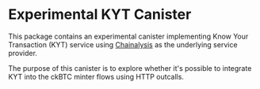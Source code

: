 # Experimental KYT Canister 

This package contains an experimental canister implementing Know Your Transaction (KYT) service using [Chainalysis](https://www.chainalysis.com/) as the underlying service provider.

The purpose of this canister is to explore whether it's possible to integrate KYT into the ckBTC minter flows using HTTP outcalls.
